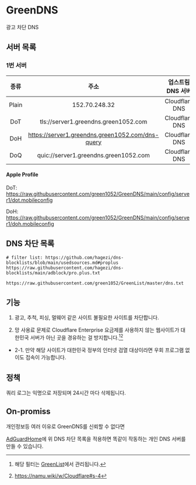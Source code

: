 # GreenDNS
광고 차단 DNS

## 서버 목록

### 1번 서버

|  종류 |                       주소                       | 업스트림 DNS 서버 |            소재지           |
|:-----:|:------------------------------------------------:|:-----------------:|:---------------------------:|
| Plain |                   152.70.248.32                  |   Cloudflare DNS  | Oracle Cloud Infrastructure |
|  DoT  |       tls://server1.greendns.green1052.com       |   Cloudflare DNS  | Oracle Cloud Infrastructure |
|  DoH  | https://server1.greendns.green1052.com/dns-query |   Cloudflare DNS  | Oracle Cloud Infrastructure |
|  DoQ  |       quic://server1.greendns.green1052.com      |   Cloudflare DNS  | Oracle Cloud Infrastructure |

#### Apple Profile

DoT: https://raw.githubusercontent.com/green1052/GreenDNS/main/config/server1/dot.mobileconfig

DoH: https://raw.githubusercontent.com/green1052/GreenDNS/main/config/server1/doh.mobileconfig

## DNS 차단 목록

```
# filter list: https://github.com/hagezi/dns-blocklists/blob/main/usedsources.md#proplus
https://raw.githubusercontent.com/hagezi/dns-blocklists/main/adblock/pro.plus.txt

https://raw.githubusercontent.com/green1052/GreenList/master/dns.txt
```

## 기능

1. 광고, 추척, 피싱, 멀웨어 같은 사이트 불필요한 사이트를 차단합니다.

2. 망 사용료 문제로 Cloudflare Enterprise 요금제를 사용하지 않는 웹사이트가 대한민국 서버가 아닌 곳을 경유하는 걸 방지합니다.[^1][^2]
  - 2-1. 만약 해당 사이트가 대한민국 정부의 인터넷 검열 대상이라면 우회 프로그램 없이도 접속이 가능합니다.

## 정책

쿼리 로그는 익명으로 저장되며
24시간 마다 삭제됩니다.

## On-promiss

개인정보등 여러 이유로 GreenDNS를 신뢰할 수 없다면

[AdGuardHome](https://github.com/AdguardTeam/AdGuardHome)에
위 DNS 차단 목록을 적용하면 똑같이 작동하는 개인 DNS 서버를 만들 수 있습니다.

[^1]: 해당 필터는 [GreenList](https://github.com/green1052/GreenList)에서 관리됩니다.
[^2]: https://namu.wiki/w/Cloudflare#s-4
